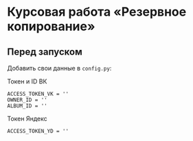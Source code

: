# Курсовая работа «Резервное копирование»

## Перед запуском
Добавить свои данные в `config.py`:

Токен и ID  ВК

`ACCESS_TOKEN_VK = ''`\
`OWNER_ID = ''`\
`ALBUM_ID = ''`

Токен Яндекс

`ACCESS_TOKEN_YD = ''`

